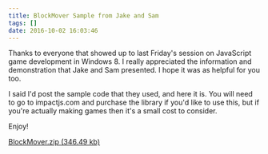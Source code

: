 ```yaml
---
title: BlockMover Sample from Jake and Sam
tags: []
date: 2016-10-02 16:03:46
---
```


Thanks to&nbsp;everyone that showed up to last Friday&#39;s session on JavaScript game development in Windows 8\. I really appreciated the information and demonstration that Jake and Sam presented. I hope it was as helpful for you too.

I said I&#39;d post the sample code that they used, and here it is. You will need to go to impactjs.com and purchase the library if you&#39;d like to use this, but if you&#39;re actually making games then it&#39;s a small cost to consider.

Enjoy!

[BlockMover.zip (346.49 kb)](/bcms-media/Files/Download?id=42b07756-b933-4b9c-b725-a35300705a67)